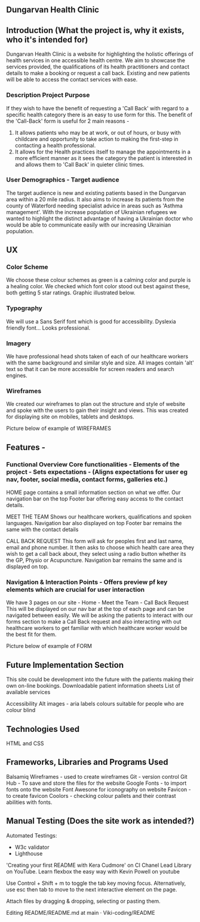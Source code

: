 
## Dungarvan Health Clinic
## Introduction (What the project is, why it exists, who it's intended for)
Dungarvan Health Clinic is a website for highlighting the holistic offerings of health services in one accessible health centre.
We aim to showcase the services provided, the qualifications of its health practitioners and contact details to make a booking or request a call back. Existing and new patients will be able to access the contact services with ease.
### Description Project Purpose
If they wish to have the benefit of requesting a 'Call Back' with regard to a specific health category there is an easy to use form for this. The benefit of the 'Call-Back' form is useful for 2 main reasons -
1. It allows patients who may be at work, or out of hours, or busy with childcare and opportunity to take action to making the first-step in contacting a health professional.
2. It allows for the Health practices itself to manage the appointments in a more efficient manner as it sees the category the patient is interested in and allows them to 'Call Back' in quieter clinic times.
### User Demographics - Target audience
The target audience is new and existing patients based in the Dungarvan area within a 20 mile radius. It also aims to increase its patients from the county of Waterford needing specialist advice in areas such as 'Asthma management'. With the increase population of Ukrainian refugees we wanted to highlight the distinct advantage of having a Ukrainian doctor who would be able to communicate easily with our increasing Ukrainian population.
## UX
### Color Scheme
We choose these colour schemes as green is a calming color and purple is a healing color. We checked which font color stood out best against these, both getting 5 star ratings. Graphic illustrated below.
### Typography
We will use a Sans Serif font which is good for accessibility. Dyslexia friendly font...
Looks professional.
### Imagery
We have professional head shots taken of each of our healthcare workers with the same background and similar style and size.
All images contain 'alt' text so that it can be more accessible for screen readers and search engines.
### Wireframes
We created our wireframes to plan out the structure and style of website and spoke with the users to gain their insight and views. This was created for displaying site on mobiles, tablets and desktops.

Picture below of example of WIREFRAMES

## Features -
### Functional Overview Core functionalities - Elements of the project - Sets expectations - (Aligns expectations for user eg nav, footer, social media, contact forms, galleries etc.)
HOME page contains a small information section on what we offer.
Our navigation bar on the top
Footer bar offering easy access to the contact details.

MEET THE TEAM
Shows our healthcare workers, qualifications and spoken languages.
Navigation bar also displayed on top
Footer bar remains the same with the contact details

CALL BACK REQUEST
This form will ask for peoples first and last name, email and phone number. It then asks to choose which health care area they wish to get a call back about, they select using a radio button whether its the GP, Physio or Acupuncture.
Navigation bar remains the same and is displayed on top.
### Navigation & Interaction Points - Offers preview pf key elements which are crucial for user interaction
We have 3 pages on our site - Home - Meet the Team - Call Back Request
This will be displayed on our nav bar at the top of each page and can be navigated between easily.
We will be asking the patients to interact with our forms section to make a Call Back request and also interacting with out healthcare workers to get familiar with which healthcare worker would be the best fit for them.

Picture below of example of FORM

## Future Implementation Section
This site could be development into the future with the patients making their own on-line bookings.
Downloadable patient information sheets
List of available services

Accessibility
Alt images - aria labels
colours suitable for people who are colour blind

## Technologies Used
HTML and CSS

## Frameworks, Libraries and Programs Used
Balsamiq Wireframes - used to create wireframes
Git - version control
Git Hub - To save and store the files for the website
Google Fonts - to import fonts onto the website
Font Awesone for iconography on website
Favicon - to create favicon
Coolors - checking colour pallets and their contrast abilities with fonts.

## Manual Testing (Does the site work as intended?)
Automated Testings:
* W3c validator
* Lighthouse

'Creating your first README with Kera Cudmore' on CI Chanel Lead Library on YouTube.
Learn flexbox the easy way with Kevin Powell on youtube

Use Control + Shift + m to toggle the tab key moving focus. Alternatively, use esc then tab to move to the next interactive element on the page.


Attach files by dragging & dropping, selecting or pasting them.






Editing README/README.md at main · Viki-coding/README


